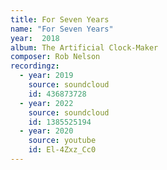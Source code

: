 ```yaml
---
title: For Seven Years
name: "For Seven Years"
year:  2018
album: The Artificial Clock-Maker
composer: Rob Nelson
recordingz:
  - year: 2019
    source: soundcloud
    id: 436873728
  - year: 2022
    source: soundcloud
    id: 1385525194
  - year: 2020
    source: youtube
    id: El-4Zxz_Cc0
---
```


